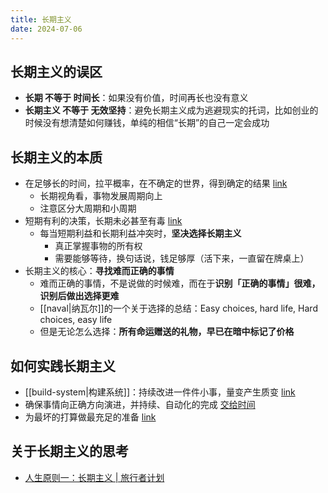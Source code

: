 ```yaml
---
title: 长期主义
date: 2024-07-06
---
```


## 长期主义的误区

- **长期 不等于 时间长**：如果没有价值，时间再长也没有意义
- **长期主义 不等于 无效坚持**：避免长期主义成为逃避现实的托词，比如创业的时候没有想清楚如何赚钱，单纯的相信“长期”的自己一定会成功

## 长期主义的本质

- 在足够长的时间，拉平概率，在不确定的世界，得到确定的结果 [link](https://youzhiyouxing.cn/n/materials/956)
    - 长期视角看，事物发展周期向上
    - 注意区分大周期和小周期
- 短期有利的决策，长期未必甚至有毒 [link](https://mp.weixin.qq.com/s?__biz=MzAxNDE0MjA2OQ==&mid=2650422853&idx=1&sn=469aac5b5d3fba16644747dd0bdf2985&scene=21#wechat_redirect)
    - 每当短期利益和长期利益冲突时，**坚决选择长期主义**
        - 真正掌握事物的所有权
        - 需要能够等待，换句话说，钱足够厚（活下来，一直留在牌桌上）
- 长期主义的核心：**寻找难而正确的事情**
    - 难而正确的事情，不是说做的时候难，而在于**识别「正确的事情」很难，识别后做出选择更难**
    - [[naval|纳瓦尔]]的一个关于选择的总结：Easy choices, hard life, Hard choices, easy life
    - 但是无论怎么选择：**所有命运赠送的礼物，早已在暗中标记了价格**

## 如何实践长期主义

- [[build-system|构建系统]]：持续改进一件件小事，量变产生质变 [link](https://youzhiyouxing.cn/n/materials/956)
- 确保事情向正确方向演进，并持续、自动化的完成 [交给时间](HTTPS://XIAOBOT.NET/POST/9B7B989C-7889-4D97-BBD6-9B23F3BBE615)
- 为最坏的打算做最充足的准备 [link](https://youzhiyouxing.cn/n/materials/956)

## 关于长期主义的思考

- [人生原则一：长期主义 | 旅行者计划](https://www.wujieli.com/blog/personal/life-principle-long-term)
